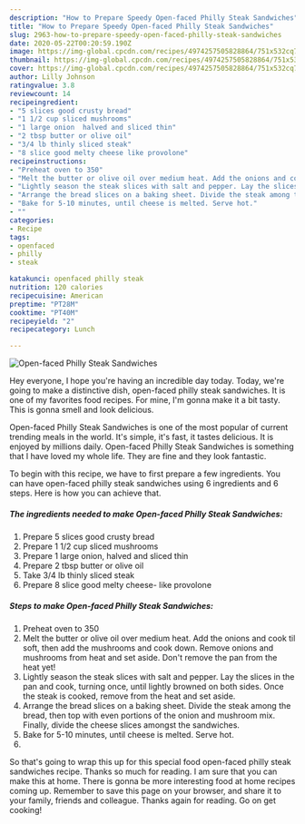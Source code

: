 ```yaml
---
description: "How to Prepare Speedy Open-faced Philly Steak Sandwiches"
title: "How to Prepare Speedy Open-faced Philly Steak Sandwiches"
slug: 2963-how-to-prepare-speedy-open-faced-philly-steak-sandwiches
date: 2020-05-22T00:20:59.190Z
image: https://img-global.cpcdn.com/recipes/4974257505828864/751x532cq70/open-faced-philly-steak-sandwiches-recipe-main-photo.jpg
thumbnail: https://img-global.cpcdn.com/recipes/4974257505828864/751x532cq70/open-faced-philly-steak-sandwiches-recipe-main-photo.jpg
cover: https://img-global.cpcdn.com/recipes/4974257505828864/751x532cq70/open-faced-philly-steak-sandwiches-recipe-main-photo.jpg
author: Lilly Johnson
ratingvalue: 3.8
reviewcount: 14
recipeingredient:
- "5 slices good crusty bread"
- "1 1/2 cup sliced mushrooms"
- "1 large onion  halved and sliced thin"
- "2 tbsp butter or olive oil"
- "3/4 lb thinly sliced steak"
- "8 slice good melty cheese like provolone"
recipeinstructions:
- "Preheat oven to 350"
- "Melt the butter or olive oil over medium heat. Add the onions and cook til soft,  then add the mushrooms and cook down. Remove onions and mushrooms from heat and set aside. Don&#39;t remove the pan from the heat yet!"
- "Lightly season the steak slices with salt and pepper. Lay the slices in the pan and cook, turning once, until lightly browned on both sides.  Once the steak is cooked, remove from the heat and set aside."
- "Arrange the bread slices on a baking sheet. Divide the steak among the bread, then top with even portions of the onion and mushroom mix. Finally, divide the cheese slices amongst the sandwiches."
- "Bake for 5-10 minutes, until cheese is melted. Serve hot."
- ""
categories:
- Recipe
tags:
- openfaced
- philly
- steak

katakunci: openfaced philly steak 
nutrition: 120 calories
recipecuisine: American
preptime: "PT28M"
cooktime: "PT40M"
recipeyield: "2"
recipecategory: Lunch

---
```



![Open-faced Philly Steak Sandwiches](https://img-global.cpcdn.com/recipes/4974257505828864/751x532cq70/open-faced-philly-steak-sandwiches-recipe-main-photo.jpg)

Hey everyone, I hope you're having an incredible day today. Today, we're going to make a distinctive dish, open-faced philly steak sandwiches. It is one of my favorites food recipes. For mine, I'm gonna make it a bit tasty. This is gonna smell and look delicious.



Open-faced Philly Steak Sandwiches is one of the most popular of current trending meals in the world. It's simple, it's fast, it tastes delicious. It is enjoyed by millions daily. Open-faced Philly Steak Sandwiches is something that I have loved my whole life. They are fine and they look fantastic.


To begin with this recipe, we have to first prepare a few ingredients. You can have open-faced philly steak sandwiches using 6 ingredients and 6 steps. Here is how you can achieve that.

<!--inarticleads1-->

##### The ingredients needed to make Open-faced Philly Steak Sandwiches:

1. Prepare 5 slices good crusty bread
1. Prepare 1 1/2 cup sliced mushrooms
1. Prepare 1 large onion,  halved and sliced thin
1. Prepare 2 tbsp butter or olive oil
1. Take 3/4 lb thinly sliced steak
1. Prepare 8 slice good melty cheese- like provolone




<!--inarticleads2-->

##### Steps to make Open-faced Philly Steak Sandwiches:

1. Preheat oven to 350
1. Melt the butter or olive oil over medium heat. Add the onions and cook til soft,  then add the mushrooms and cook down. Remove onions and mushrooms from heat and set aside. Don&#39;t remove the pan from the heat yet!
1. Lightly season the steak slices with salt and pepper. Lay the slices in the pan and cook, turning once, until lightly browned on both sides.  Once the steak is cooked, remove from the heat and set aside.
1. Arrange the bread slices on a baking sheet. Divide the steak among the bread, then top with even portions of the onion and mushroom mix. Finally, divide the cheese slices amongst the sandwiches.
1. Bake for 5-10 minutes, until cheese is melted. Serve hot.
1. 




So that's going to wrap this up for this special food open-faced philly steak sandwiches recipe. Thanks so much for reading. I am sure that you can make this at home. There is gonna be more interesting food at home recipes coming up. Remember to save this page on your browser, and share it to your family, friends and colleague. Thanks again for reading. Go on get cooking!
